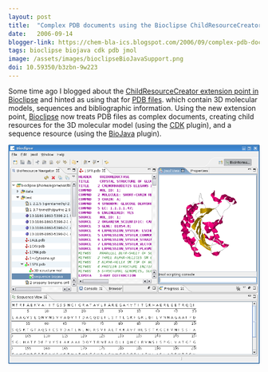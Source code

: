 ```yaml
---
layout: post
title:  "Complex PDB documents using the Bioclipse ChildResourceCreator"
date:   2006-09-14
blogger-link: https://chem-bla-ics.blogspot.com/2006/09/complex-pdb-documents-using-bioclipse.html
tags: bioclipse biojava cdk pdb jmol
image: /assets/images/bioclipseBioJavaSupport.png
doi: 10.59350/b3zbn-9w223
---
```


Some time ago I blogged about the [ChildResourceCreator extension point in Bioclipse](http://chem-bla-ics.blogspot.com/2006/08/bioclipse-gets-new-extension-point.html)
and hinted as using that for [PDB files](http://www.rcsb.org/pdb/). which contain 3D molecular models, sequences and bibliographic information. Using the new extension point,
[Bioclipse](http://www.bioclipse.net/) now treats PDB files as complex documents, creating child resources for the 3D molecular model (using the
[CDK](http://cdk.sf.net/) plugin), and a sequence resource (using the [BioJava](http://www.biojava.org/) plugin).

![](/assets/images/bioclipseBioJavaSupport.png)
